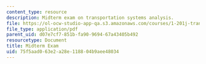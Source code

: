```yaml
---
content_type: resource
description: Midterm exam on transportation systems analysis.
file: https://ol-ocw-studio-app-qa.s3.amazonaws.com/courses/1-201j-transportation-systems-analysis-demand-and-economics-fall-2008/75f5aad063e2a28e118804b9aee48034_MIT1_201JF08_midterm.pdf
file_type: application/pdf
parent_uid: d07e7cf7-851b-fa90-9694-67a43405b492
resourcetype: Document
title: Midterm Exam
uid: 75f5aad0-63e2-a28e-1188-04b9aee48034
---
```

